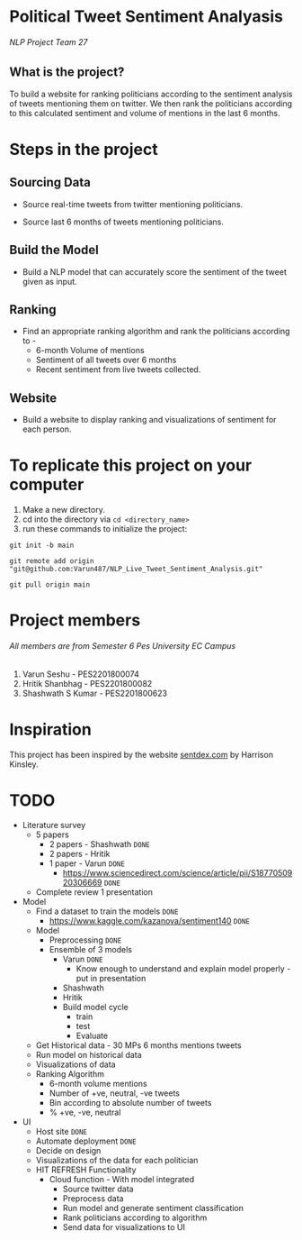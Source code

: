 # Political Tweet Sentiment Analyasis
###### NLP Project Team 27

## What is the project?

To build a website for ranking politicians according to the sentiment analysis of tweets mentioning them on twitter. We then rank the politicians according to this calculated sentiment and volume of mentions in the last 6 months.

# Steps in the project

## Sourcing Data

* Source real-time tweets from twitter mentioning politicians.

* Source last 6 months of tweets mentioning politicians.

## Build the Model

* Build a NLP model that can accurately score the sentiment of the tweet given as input.

## Ranking

* Find an appropriate ranking algorithm and rank the politicians according to -
	* 6-month Volume of mentions
	* Sentiment of all tweets over 6 months
	* Recent sentiment from live tweets collected.

## Website

* Build a website to display ranking and visualizations of sentiment for each person.

# To replicate this project on your computer

1. Make a new directory.
2. cd into the directory via `cd <directory_name>` 
3. run these commands to initialize the project: 
```
git init -b main

git remote add origin "git@github.com:Varun487/NLP_Live_Tweet_Sentiment_Analysis.git"

git pull origin main
```

# Project members
###### All members are from Semester 6  Pes University EC Campus
1. Varun Seshu - PES2201800074
2. Hritik Shanbhag - PES2201800082
3. Shashwath S Kumar - PES2201800623

# Inspiration

This project has been inspired by the website [sentdex.com](http://sentdex.com/political-analysis/us-politicians/) by Harrison Kinsley.


# TODO
- Literature survey
	- 5 papers
		- 2 papers - Shashwath `DONE`
		- 2 papers - Hritik
		- 1 paper - Varun `DONE`
			- https://www.sciencedirect.com/science/article/pii/S1877050920306669 `DONE`
	- Complete review 1 presentation
- Model
	- Find a dataset to train the models `DONE`
		- https://www.kaggle.com/kazanova/sentiment140 `DONE`
	- Model 
		- Preprocessing `DONE`
		- Ensemble of 3 models 
			- Varun `DONE` 
				- Know enough to understand and explain model properly - put in presentation
			- Shashwath
			- Hritik
			- Build model cycle 
				- train 
				- test 
				- Evaluate
	- Get Historical data - 30 MPs 6 months mentions tweets 
	- Run model on historical data 
	- Visualizations of data 
	- Ranking Algorithm 
		- 6-month volume mentions 
		- Number of +ve, neutral, -ve tweets 
		- Bin according to absolute number of tweets 
		- % +ve, -ve, neutral 
- UI
	- Host site `DONE` 
	- Automate deployment `DONE` 
	- Decide on design 
	- Visualizations of the data for each politician 
	- HIT REFRESH Functionality 
		- Cloud function - With model integrated 
			- Source twitter data 
			- Preprocess data 
			- Run model and generate sentiment classification 
			- Rank politicians according to algorithm 
			- Send data for visualizations to UI 
